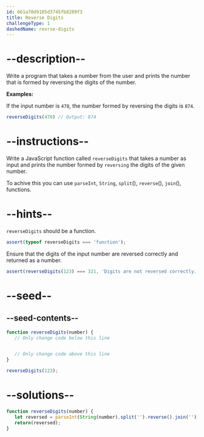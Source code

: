 ```yaml
---
id: 661a70d9105d3745fb8289f3
title: Reverse Digits
challengeType: 1
dashedName: revrse-digits
---
```


# --description--

Write a program that takes a number from the user and prints the number that is formed by reversing the digits of the number.

**Examples:**

If the input number is `478`, the number formed by reversing the digits is `874`.

```js
reverseDigits(478) // Output: 874
```

# --instructions--

Write a JavaScript function called `reverseDigits` that takes a number as input and prints the number formed by `reversing` the digits of the given number.

To achive this you can use `parseInt`, `String`, `split`(), `reverse`(), `join`(), functions.
# --hints--

`reverseDigits` should be a function.

```js
assert(typeof reverseDigits === 'function');
```

Ensure that the digits of the input number are reversed correctly and returned as a number.


```js
assert(reverseDigits(123) === 321, 'Digits are not reversed correctly.');

```

# --seed--
## --seed-contents--

```js
function reverseDigits(number) {
   // Only change code below this line


   // Only change code above this line
}

reverseDigits(123);

```

# --solutions--

```js
function reverseDigits(number) {
   let reversed = parseInt(String(number).split('').reverse().join(''));
   return(reversed);
}
```

